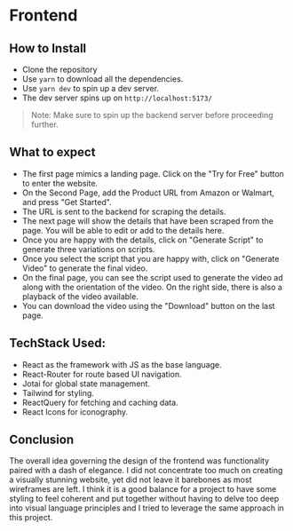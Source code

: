 # Frontend

## How to Install

- Clone the repository
- Use `yarn` to download all the dependencies.
- Use `yarn dev` to spin up a dev server.
- The dev server spins up on `http://localhost:5173/`

> Note: Make sure to spin up the backend server before proceeding further.

## What to expect

- The first page mimics a landing page. Click on the "Try for Free" button to enter the website.
- On the Second Page, add the Product URL from Amazon or Walmart, and press "Get Started".
- The URL is sent to the backend for scraping the details.
- The next page will show the details that have been scraped from the page. You will be able to edit or add to the details here.
- Once you are happy with the details, click on "Generate Script" to generate three variations on scripts.
- Once you select the script that you are happy with, click on "Generate Video" to generate the final video.
- On the final page, you can see the script used to generate the video ad along with the orientation of the video. On the right side, there is also a playback of the video available.
- You can download the video using the "Download" button on the last page.

## TechStack Used:

- React as the framework with JS as the base language.
- React-Router for route based UI navigation.
- Jotai for global state management.
- Tailwind for styling.
- ReactQuery for fetching and caching data.
- React Icons for iconography.

## Conclusion

The overall idea governing the design of the frontend was functionality paired with a dash of elegance. I did not concentrate too much on creating a visually stunning website, yet did not leave it barebones as most wireframes are left. I think it is a good balance for a project to have some styling to feel coherent and put together without having to delve too deep into visual language principles and I tried to leverage the same approach in this project.
